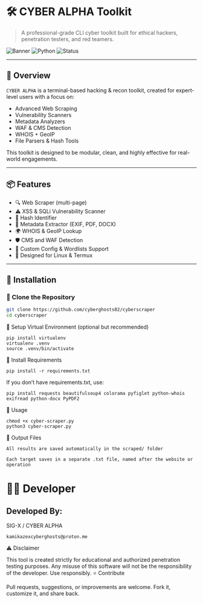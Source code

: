 # 🛠️ CYBER ALPHA Toolkit

> A professional-grade CLI cyber toolkit built for ethical hackers, penetration testers, and red teamers.

![Banner](https://img.shields.io/badge/Platform-Linux%20%7C%20Termux-success?style=for-the-badge)
![Python](https://img.shields.io/badge/Made%20With-Python%203-blue?style=for-the-badge)
![Status](https://img.shields.io/badge/Status-Active-brightgreen?style=for-the-badge)

---

## 🚀 Overview

`CYBER ALPHA` is a terminal-based hacking & recon toolkit, created for expert-level users with a focus on:

- Advanced Web Scraping
- Vulnerability Scanners
- Metadata Analyzers
- WAF & CMS Detection
- WHOIS + GeoIP
- File Parsers & Hash Tools

This toolkit is designed to be modular, clean, and highly effective for real-world engagements.

---

## 📦 Features

- 🔍 Web Scraper (multi-page)
- ⚠️ XSS & SQLi Vulnerability Scanner
- 🧠 Hash Identifier
- 📂 Metadata Extractor (EXIF, PDF, DOCX)
- 🌍 WHOIS & GeoIP Lookup
- 🛡️ CMS and WAF Detection
- 📜 Custom Config & Wordlists Support
- 🎯 Designed for Linux & Termux

---

## 🧰 Installation

### 🔗 Clone the Repository
```bash
git clone https://github.com/cyberghosts02/cyberscraper
cd cyberscraper
```
📲 Setup Virtual Environment (optional but recommended)
```
pip install virtualenv
virtualenv .venv
source .venv/bin/activate
```
🧪 Install Requirements
```
pip install -r requirements.txt
```
If you don’t have requirements.txt, use:
```
pip install requests beautifulsoup4 colorama pyfiglet python-whois exifread python-docx PyPDF2
```

🚦 Usage
```
chmod +x cyber-scraper.py
python3 cyber-scraper.py
```
📁 Output Files

    All results are saved automatically in the scraped/ folder

    Each target saves in a separate .txt file, named after the website or operation
# 🧑‍💻 Developer

## Developed By:
SIG-X / CYBER ALPHA
```
kamikazexcyberghosts@proton.me
```
⚠️ Disclaimer

This tool is created strictly for educational and authorized penetration testing purposes.
Any misuse of this software will not be the responsibility of the developer. Use responsibly.
⭐ Contribute

Pull requests, suggestions, or improvements are welcome. Fork it, customize it, and share back.

